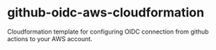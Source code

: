# github-oidc-aws-cloudformation
Cloudformation template for configuring OIDC connection from github actions to your AWS account.
